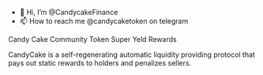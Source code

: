 - 👋 Hi, I’m @CandycakeFinance
- 📫 How to reach me @candycaketoken on telegram 


Candy Cake Community Token Super Yeld Rewards

CandyCake is a self-regenerating automatic liquidity providing protocol that pays out static rewards to holders and penalizes sellers.

<!---
CandycakeFinance/CandycakeFinance is a ✨ special ✨ repository because its `README.md` (this file) appears on your GitHub profile.
You can click the Preview link to take a look at your changes.
--->
